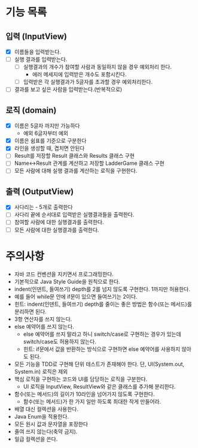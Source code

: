 # 기능 목록

## 입력 (InputView)

- [x] 이름들을 입력받는다.
- [ ] 실행 결과를 입력받는다.
    - [ ] 실행결과의 개수가 참여할 사람과 동일하지 않을 경우 예외처리 한다.
        - 에러 메세지에 입력받은 개수도 포함시킨다.
    - [ ] 입력받은 각 실행결과가 5글자를 초과할 경우 예외처리한다.
- [ ] 결과를 보고 싶은 사람을 입력받는다.(반복적으로)

## 로직 (domain)

- [x] 이름은 5글자 까지만 가능하다
    - 예외 6글자부터 예외
- [x] 이름은 쉼표를 기준으로 구분한다
- [x] 라인을 생성할 때, 겹치면 안된다
- [ ] Result를 저장할 Result 클래스와 Results 클래스 구현
- [ ] Name<->Result 관계를 계산하고 저장할 LadderGame 클래스 구현
- [ ] 모든 사람에 대해 실행 결과를 계산하는 로직을 구현한다.

## 출력 (OutputView)

- [x] 사다리는 - 5개로 출력한다
- [ ] 사다리 끝에 순서대로 입력받은 실행결과들을 출력한다.
- [ ] 참여할 사람에 대한 실행결과를 출력한다.
- [ ] 모든 사람에 대한 실행결과를 출력한다.

# 주의사항

- 자바 코드 컨벤션을 지키면서 프로그래밍한다.
- 기본적으로 Java Style Guide을 원칙으로 한다.
- indent(인덴트, 들여쓰기) depth를 2를 넘지 않도록 구현한다. 1까지만 허용한다.
- 예를 들어 while문 안에 if문이 있으면 들여쓰기는 2이다.
- 힌트: indent(인덴트, 들여쓰기) depth를 줄이는 좋은 방법은 함수(또는 메서드)를 분리하면 된다.
- 3항 연산자를 쓰지 않는다.
- else 예약어를 쓰지 않는다.
    - else 예약어를 쓰지 말라고 하니 switch/case로 구현하는 경우가 있는데 switch/case도 허용하지 않는다.
    - 힌트: if문에서 값을 반환하는 방식으로 구현하면 else 예약어를 사용하지 않아도 된다.
- 모든 기능을 TDD로 구현해 단위 테스트가 존재해야 한다. 단, UI(System.out, System.in) 로직은 제외
- 핵심 로직을 구현하는 코드와 UI를 담당하는 로직을 구분한다.
    - UI 로직을 InputView, ResultView와 같은 클래스를 추가해 분리한다.
- 함수(또는 메서드)의 길이가 10라인을 넘어가지 않도록 구현한다.
    - 함수(또는 메서드)가 한 가지 일만 하도록 최대한 작게 만들어라.
- 배열 대신 컬렉션을 사용한다.
- Java Enum을 적용한다.
- 모든 원시 값과 문자열을 포장한다
- 줄여 쓰지 않는다(축약 금지).
- 일급 컬렉션을 쓴다.
